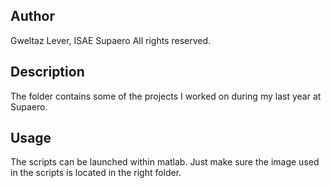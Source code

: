 Author
------
Gweltaz Lever, ISAE Supaero
All rights reserved.

Description
-----------
The folder contains some of the projects I worked on during my last year at Supaero.

Usage
-----
The scripts can be launched within matlab. Just make sure the image used in the scripts is located in the right folder.